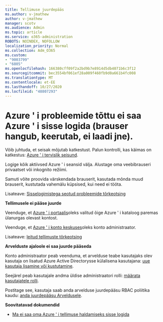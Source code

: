 ```yaml
---
title: Tellimuse juurdepääs
ms.author: v-jmathew
author: v-jmathew
manager: scotv
ms.audience: Admin
ms.topic: article
ms.service: o365-administration
ROBOTS: NOINDEX, NOFOLLOW
localization_priority: Normal
ms.collection: Adm_O365
ms.custom:
- "9003799"
- "6805"
ms.openlocfilehash: 166380cff09f2a2bd9b7e8914d5db4071b6c3f12
ms.sourcegitcommit: bec3554bf061ef28a009f460fb9d0a661b4fc008
ms.translationtype: MT
ms.contentlocale: et-EE
ms.lasthandoff: 10/27/2020
ms.locfileid: "48807293"
---
```

# <a name="unable-to-sign-in-azure-due-to-browser-issues-browser-hangs-keeps-spinning-does-not-load-etc"></a>Azure ' i probleemide tõttu ei saa Azure ' i sisse logida (brauser hangub, keerutab, ei laadi jne).

Võib juhtuda, et seisak mõjutab katkestust. Palun kontrolli, kas käimas on katkestus: [Azure ' i tervislik seisund](https://status.azure.com/status/history/).

Logige kõik aktiivsed Azure ' i seansid välja. Alustage oma veebibrauseri privaatset või inkognito režiimi.

Samuti võite proovida värskendada brauserit, kasutada mõnda muud brauserit, kustutada vahemälu küpsised, kui need ei tööta.

Lisateave: [Sisselogimistega seotud probleemide tõrkeotsing](https://support.microsoft.com/help/4042961/troubleshoot-why-you-can-t-sign-in-to-manage-your-azure-subscription)

**Tellimusele ei pääse juurde**

Veenduge, et [Azure ' i portaalis](https://portal.azure.com/)oleks valitud õige Azure ' i kataloog paremas ülanurgas olevast kontost.

Veenduge, et [Azure ' i konto keskuses](https://account.windowsazure.com/Subscriptions)oleks konto administraator.

Lisateave: [leitud tellimuste tõrkeotsing](https://docs.microsoft.com/azure/billing/billing-no-subscriptions-found?WT.mc_id=Portal-Microsoft_Azure_Support)

**Arvelduste ajaloole ei saa juurde pääseda**

Konto administraator peab veenduma, et arvelduse teabe kasutajaks olev kasutaja on lisatud Azure Active Directorysse külalisena kasutajana: [uue kasutaja lisamine või kustutamine](https://docs.microsoft.com/azure/active-directory/fundamentals/add-users-azure-active-directory?WT.mc_id=Portal-Microsoft_Azure_Support).

Seejärel peab kasutajale andma üldise administraatori rolli: [määrata kasutajatele rolli](https://docs.microsoft.com/azure/active-directory/fundamentals/active-directory-users-assign-role-azure-portal?WT.mc_id=Portal-Microsoft_Azure_Support).

Postitage see, kasutaja saab anda arvelduse juurdepääsu RBAC poliitika kaudu: [anda juurdepääsu Arveldusele](https://docs.microsoft.com/azure/billing/billing-manage-access?WT.mc_id=Portal-Microsoft_Azure_Support).

**Soovitatavad dokumendid**

-   [Ma ei saa oma Azure ' i tellimuse haldamiseks sisse logida](https://docs.microsoft.com/azure/billing-cannot-login-subscription?WT.mc_id=Portal-Microsoft_Azure_Support)